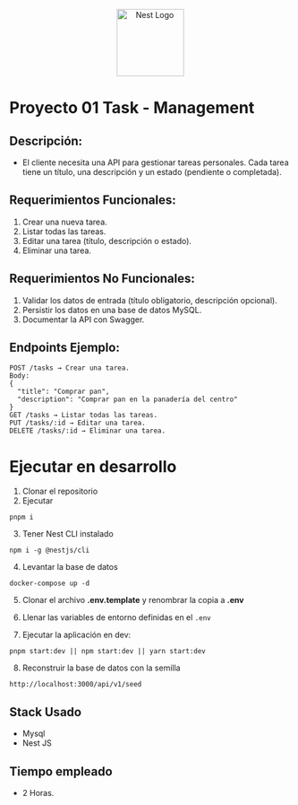 <p align="center">
  <a href="http://nestjs.com/" target="blank"><img src="https://nestjs.com/img/logo-small.svg" width="120" alt="Nest Logo" /></a>
</p>

# Proyecto 01 Task - Management

## Descripción:

- El cliente necesita una API para gestionar tareas personales. Cada tarea tiene un título, una descripción y un estado (pendiente o completada).

## Requerimientos Funcionales:

1. Crear una nueva tarea.
2. Listar todas las tareas.
3. Editar una tarea (título, descripción o estado).
4. Eliminar una tarea.

## Requerimientos No Funcionales:

1. Validar los datos de entrada (título obligatorio, descripción opcional).
2. Persistir los datos en una base de datos MySQL.
3. Documentar la API con Swagger.

## Endpoints Ejemplo:

```
POST /tasks → Crear una tarea.
Body:
{
  "title": "Comprar pan",
  "description": "Comprar pan en la panadería del centro"
}
GET /tasks → Listar todas las tareas.
PUT /tasks/:id → Editar una tarea.
DELETE /tasks/:id → Eliminar una tarea.
```

# Ejecutar en desarrollo

1. Clonar el repositorio
2. Ejecutar

```
pnpm i
```

3. Tener Nest CLI instalado

```
npm i -g @nestjs/cli
```

4. Levantar la base de datos

```
docker-compose up -d
```

5. Clonar el archivo **.env.template** y renombrar la copia a **.env**

6. Llenar las variables de entorno definidas en el `.env`

7. Ejecutar la aplicación en dev:

```
pnpm start:dev || npm start:dev || yarn start:dev
```

8. Reconstruir la base de datos con la semilla

```
http://localhost:3000/api/v1/seed
```

## Stack Usado

- Mysql
- Nest JS

## Tiempo empleado

- 2 Horas.
